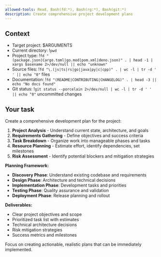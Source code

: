 ```yaml
---
allowed-tools: Read, Bash(fd:*), Bash(rg:*), Bash(git:*)
description: Create comprehensive project development plans
---
```


## Context

- Target project: $ARGUMENTS
- Current directory: !`pwd`
- Project type: !`fd "(package.json|Cargo.toml|go.mod|pom.xml|deno.json)" . | head -1 | xargs basename 2>/dev/null || echo "unknown"`
- Source files: !`fd "\.(js|ts|rs|go|java|py|c|cpp)" . | wc -l | tr -d ' ' || echo "0"` files
- Documentation: !`fd "(README|CONTRIBUTING|CHANGELOG)" . | head -3 || echo "No docs found"`
- Git status: !`git status --porcelain 2>/dev/null | wc -l | tr -d ' ' || echo "0"` uncommitted changes

## Your task

Create a comprehensive development plan for the project:

1. **Project Analysis** - Understand current state, architecture, and goals
2. **Requirements Gathering** - Define objectives and success criteria
3. **Task Breakdown** - Organize work into manageable phases and tasks
4. **Resource Planning** - Estimate effort, identify dependencies, set milestones
5. **Risk Assessment** - Identify potential blockers and mitigation strategies

**Planning Framework:**
- **Discovery Phase**: Understand existing codebase and requirements
- **Design Phase**: Architecture and technical decisions
- **Implementation Phase**: Development tasks and priorities
- **Testing Phase**: Quality assurance and validation
- **Deployment Phase**: Release planning and rollout

**Deliverables:**
- Clear project objectives and scope
- Prioritized task list with estimates
- Technical architecture decisions
- Risk mitigation strategies
- Success metrics and milestones

Focus on creating actionable, realistic plans that can be immediately implemented.